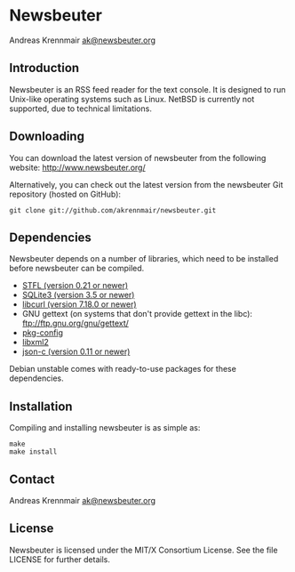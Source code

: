 Newsbeuter
=====================
Andreas Krennmair <ak@newsbeuter.org>

Introduction
------------
Newsbeuter is an RSS feed reader for the text console. It is designed to run
Unix-like operating systems such as Linux. NetBSD is currently not supported,
due to technical limitations.

Downloading
-----------
You can download the latest version of newsbeuter from the following website:
http://www.newsbeuter.org/

Alternatively, you can check out the latest version from the newsbeuter
Git repository (hosted on GitHub):

	git clone git://github.com/akrennmair/newsbeuter.git

Dependencies
------------
Newsbeuter depends on a number of libraries, which need to be installed before
newsbeuter can be compiled.

- [STFL (version 0.21 or newer)](http://www.clifford.at/stfl/)
- [SQLite3 (version 3.5 or newer)](http://www.sqlite.org/download.html)
- [libcurl (version 7.18.0 or newer)](http://curl.haxx.se/download.html)
- GNU gettext (on systems that don't provide gettext in the libc): ftp://ftp.gnu.org/gnu/gettext/
- [pkg-config](http://pkg-config.freedesktop.org/wiki/)
- [libxml2](http://xmlsoft.org/downloads.html)
- [json-c (version 0.11 or newer)](https://github.com/json-c/json-c/wiki)

Debian unstable comes with ready-to-use packages for these dependencies.

Installation
------------
Compiling and installing newsbeuter is as simple as:

	make
	make install

Contact
-------
Andreas Krennmair <ak@newsbeuter.org>

License
-------
Newsbeuter is licensed under the MIT/X Consortium License. See the file LICENSE
for further details.
